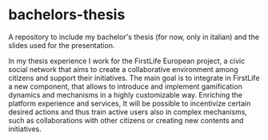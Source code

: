 # bachelors-thesis
A repository to include my bachelor's thesis (for now, only in italian) and the slides used for the presentation.

In my thesis experience I work for the FirstLife European project, a civic social network that aims to create a collaborative environment among citizens and support their initiatives. The main goal is to integrate in FirstLife a new component, that allows to introduce and implement gamification dynamics and mechanisms in a highly customizable way. Enriching the platform experience and services, It will be possible to incentivize certain desired actions and thus train active users also in complex mechanisms, such as collaborations with other citizens or creating new contents and initiatives.
